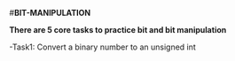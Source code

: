 #**BIT-MANIPULATION**

**There are 5 core tasks to practice bit and bit manipulation**

-Task1: Convert a binary number to an unsigned int
